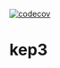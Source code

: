[![codecov](https://codecov.io/gh/esa/kep3/branch/main/graph/badge.svg?token=K49OWJCRB9)](https://codecov.io/gh/esa/kep3)

# kep3
